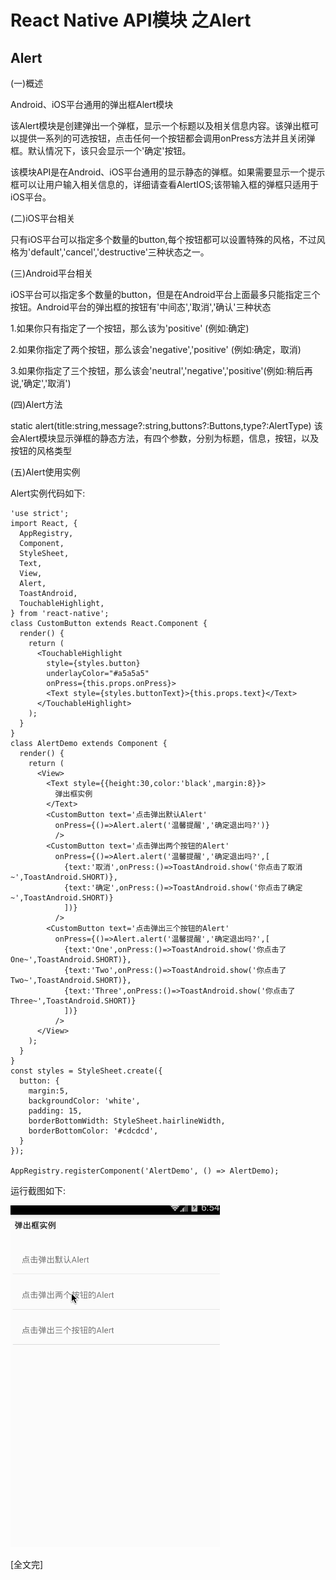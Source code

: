 ﻿
# React Native API模块 之Alert


## Alert

(一)概述

Android、iOS平台通用的弹出框Alert模块

该Alert模块是创建弹出一个弹框，显示一个标题以及相关信息内容。该弹出框可以提供一系列的可选按钮，点击任何一个按钮都会调用onPress方法并且关闭弹框。默认情况下，该只会显示一个'确定'按钮。

该模块API是在Android、iOS平台通用的显示静态的弹框。如果需要显示一个提示框可以让用户输入相关信息的，详细请查看AlertIOS;该带输入框的弹框只适用于iOS平台。

(二)iOS平台相关

只有iOS平台可以指定多个数量的button,每个按钮都可以设置特殊的风格，不过风格为'default','cancel','destructive'三种状态之一。

(三)Android平台相关

iOS平台可以指定多个数量的button，但是在Android平台上面最多只能指定三个按钮。Android平台的弹出框的按钮有'中间态','取消','确认'三种状态

1.如果你只有指定了一个按钮，那么该为'positive' (例如:确定)

2.如果你指定了两个按钮，那么该会'negative','positive' (例如:确定，取消)

3.如果你指定了三个按钮，那么该会'neutral','negative','positive'(例如:稍后再说,'确定','取消')

(四)Alert方法

static alert(title:string,message?:string,buttons?:Buttons,type?:AlertType)  该会Alert模块显示弹框的静态方法，有四个参数，分别为标题，信息，按钮，以及按钮的风格类型

(五)Alert使用实例

Alert实例代码如下:

```
'use strict';
import React, {
  AppRegistry,
  Component,
  StyleSheet,
  Text,
  View,
  Alert,
  ToastAndroid,
  TouchableHighlight,
} from 'react-native';
class CustomButton extends React.Component {
  render() {
    return (
      <TouchableHighlight
        style={styles.button}
        underlayColor="#a5a5a5"
        onPress={this.props.onPress}>
        <Text style={styles.buttonText}>{this.props.text}</Text>
      </TouchableHighlight>
    );
  }
}
class AlertDemo extends Component {
  render() {
    return (
      <View>
        <Text style={{height:30,color:'black',margin:8}}>
          弹出框实例
        </Text>
        <CustomButton text='点击弹出默认Alert'
          onPress={()=>Alert.alert('温馨提醒','确定退出吗?')}
          />
        <CustomButton text='点击弹出两个按钮的Alert'
          onPress={()=>Alert.alert('温馨提醒','确定退出吗?',[
            {text:'取消',onPress:()=>ToastAndroid.show('你点击了取消~',ToastAndroid.SHORT)},
            {text:'确定',onPress:()=>ToastAndroid.show('你点击了确定~',ToastAndroid.SHORT)}
            ])}
          />
        <CustomButton text='点击弹出三个按钮的Alert'
          onPress={()=>Alert.alert('温馨提醒','确定退出吗?',[
            {text:'One',onPress:()=>ToastAndroid.show('你点击了One~',ToastAndroid.SHORT)},
            {text:'Two',onPress:()=>ToastAndroid.show('你点击了Two~',ToastAndroid.SHORT)},
            {text:'Three',onPress:()=>ToastAndroid.show('你点击了Three~',ToastAndroid.SHORT)}
            ])}
          />
      </View>
    );
  }
}
const styles = StyleSheet.create({
  button: {
    margin:5,
    backgroundColor: 'white',
    padding: 15,
    borderBottomWidth: StyleSheet.hairlineWidth,
    borderBottomColor: '#cdcdcd',
  }
});
 
AppRegistry.registerComponent('AlertDemo', () => AlertDemo);
```

运行截图如下:

![Alert.gif](../../img/RN/Alert.gif)





[全文完]